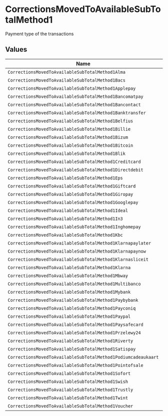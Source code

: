 # CorrectionsMovedToAvailableSubTotalMethod1

Payment type of the transactions


## Values

| Name                                                          | Value                                                         |
| ------------------------------------------------------------- | ------------------------------------------------------------- |
| `CorrectionsMovedToAvailableSubTotalMethod1Alma`              | alma                                                          |
| `CorrectionsMovedToAvailableSubTotalMethod1Bacs`              | bacs                                                          |
| `CorrectionsMovedToAvailableSubTotalMethod1Applepay`          | applepay                                                      |
| `CorrectionsMovedToAvailableSubTotalMethod1Bancomatpay`       | bancomatpay                                                   |
| `CorrectionsMovedToAvailableSubTotalMethod1Bancontact`        | bancontact                                                    |
| `CorrectionsMovedToAvailableSubTotalMethod1Banktransfer`      | banktransfer                                                  |
| `CorrectionsMovedToAvailableSubTotalMethod1Belfius`           | belfius                                                       |
| `CorrectionsMovedToAvailableSubTotalMethod1Billie`            | billie                                                        |
| `CorrectionsMovedToAvailableSubTotalMethod1Bizum`             | bizum                                                         |
| `CorrectionsMovedToAvailableSubTotalMethod1Bitcoin`           | bitcoin                                                       |
| `CorrectionsMovedToAvailableSubTotalMethod1Blik`              | blik                                                          |
| `CorrectionsMovedToAvailableSubTotalMethod1Creditcard`        | creditcard                                                    |
| `CorrectionsMovedToAvailableSubTotalMethod1Directdebit`       | directdebit                                                   |
| `CorrectionsMovedToAvailableSubTotalMethod1Eps`               | eps                                                           |
| `CorrectionsMovedToAvailableSubTotalMethod1Giftcard`          | giftcard                                                      |
| `CorrectionsMovedToAvailableSubTotalMethod1Giropay`           | giropay                                                       |
| `CorrectionsMovedToAvailableSubTotalMethod1Googlepay`         | googlepay                                                     |
| `CorrectionsMovedToAvailableSubTotalMethod1Ideal`             | ideal                                                         |
| `CorrectionsMovedToAvailableSubTotalMethod1In3`               | in3                                                           |
| `CorrectionsMovedToAvailableSubTotalMethod1Inghomepay`        | inghomepay                                                    |
| `CorrectionsMovedToAvailableSubTotalMethod1Kbc`               | kbc                                                           |
| `CorrectionsMovedToAvailableSubTotalMethod1Klarnapaylater`    | klarnapaylater                                                |
| `CorrectionsMovedToAvailableSubTotalMethod1Klarnapaynow`      | klarnapaynow                                                  |
| `CorrectionsMovedToAvailableSubTotalMethod1Klarnasliceit`     | klarnasliceit                                                 |
| `CorrectionsMovedToAvailableSubTotalMethod1Klarna`            | klarna                                                        |
| `CorrectionsMovedToAvailableSubTotalMethod1Mbway`             | mbway                                                         |
| `CorrectionsMovedToAvailableSubTotalMethod1Multibanco`        | multibanco                                                    |
| `CorrectionsMovedToAvailableSubTotalMethod1Mybank`            | mybank                                                        |
| `CorrectionsMovedToAvailableSubTotalMethod1Paybybank`         | paybybank                                                     |
| `CorrectionsMovedToAvailableSubTotalMethod1Payconiq`          | payconiq                                                      |
| `CorrectionsMovedToAvailableSubTotalMethod1Paypal`            | paypal                                                        |
| `CorrectionsMovedToAvailableSubTotalMethod1Paysafecard`       | paysafecard                                                   |
| `CorrectionsMovedToAvailableSubTotalMethod1Przelewy24`        | przelewy24                                                    |
| `CorrectionsMovedToAvailableSubTotalMethod1Riverty`           | riverty                                                       |
| `CorrectionsMovedToAvailableSubTotalMethod1Satispay`          | satispay                                                      |
| `CorrectionsMovedToAvailableSubTotalMethod1Podiumcadeaukaart` | podiumcadeaukaart                                             |
| `CorrectionsMovedToAvailableSubTotalMethod1Pointofsale`       | pointofsale                                                   |
| `CorrectionsMovedToAvailableSubTotalMethod1Sofort`            | sofort                                                        |
| `CorrectionsMovedToAvailableSubTotalMethod1Swish`             | swish                                                         |
| `CorrectionsMovedToAvailableSubTotalMethod1Trustly`           | trustly                                                       |
| `CorrectionsMovedToAvailableSubTotalMethod1Twint`             | twint                                                         |
| `CorrectionsMovedToAvailableSubTotalMethod1Voucher`           | voucher                                                       |